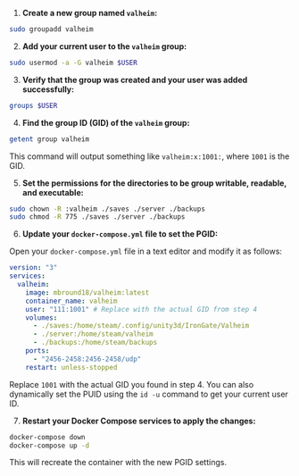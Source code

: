 1. **Create a new group named `valheim`:**

```bash
sudo groupadd valheim
```

2. **Add your current user to the `valheim` group:**

```bash
sudo usermod -a -G valheim $USER
```

3. **Verify that the group was created and your user was added successfully:**

```bash
groups $USER
```

4. **Find the group ID (GID) of the `valheim` group:**

```bash
getent group valheim
```

This command will output something like `valheim:x:1001:`, where `1001` is the GID.

5. **Set the permissions for the directories to be group writable, readable, and executable:**

```bash
sudo chown -R :valheim ./saves ./server ./backups
sudo chmod -R 775 ./saves ./server ./backups
```

6. **Update your `docker-compose.yml` file to set the PGID:**

Open your `docker-compose.yml` file in a text editor and modify it as follows:

```yaml
version: "3"
services:
  valheim:
    image: mbround18/valheim:latest
    container_name: valheim
    user: "111:1001" # Replace with the actual GID from step 4
    volumes:
      - ./saves:/home/steam/.config/unity3d/IronGate/Valheim
      - ./server:/home/steam/valheim
      - ./backups:/home/steam/backups
    ports:
      - "2456-2458:2456-2458/udp"
    restart: unless-stopped
```

Replace `1001` with the actual GID you found in step 4. You can also dynamically set the PUID using the `id -u` command to get your current user ID.

7. **Restart your Docker Compose services to apply the changes:**

```bash
docker-compose down
docker-compose up -d
```

This will recreate the container with the new PGID settings.
